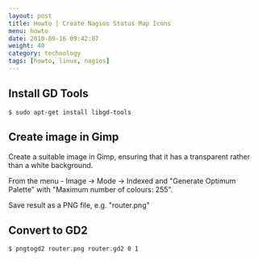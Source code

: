 ```yaml
---
layout: post
title: Howto | Create Nagios Status Map Icons
menu: howto
date: 2010-09-16 09:42:07
weight: 40
category: technology
tags: [howto, linux, nagios]
---
```


## Install GD Tools

    $ sudo apt-get install libgd-tools

## Create image in Gimp

<!--more-->

Create a suitable image in Gimp, ensuring that it has a transparent rather than a white background.

From the menu - Image &rarr; Mode &rarr; Indexed and "Generate Optimum Palette" with "Maximum number of colours: 255".

Save result as a PNG file, e.g. "router.png"

## Convert to GD2

    $ pngtogd2 router.png router.gd2 0 1
 
